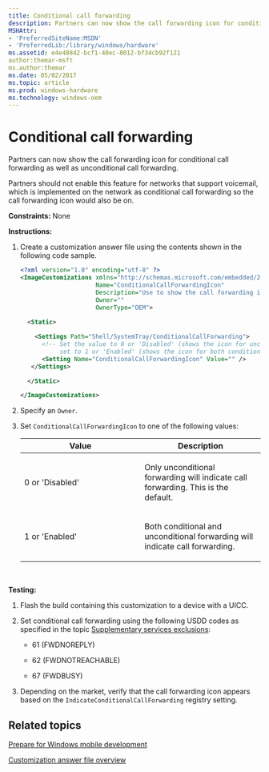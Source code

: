 ```yaml
---
title: Conditional call forwarding
description: Partners can now show the call forwarding icon for conditional call forwarding as well as unconditional call forwarding.
MSHAttr:
- 'PreferredSiteName:MSDN'
- 'PreferredLib:/library/windows/hardware'
ms.assetid: e4e48842-bcf1-40ec-8012-bf34cb92f121
author:themar-msft
ms.author:themar
ms.date: 05/02/2017
ms.topic: article
ms.prod: windows-hardware
ms.technology: windows-oem
---
```


# Conditional call forwarding


Partners can now show the call forwarding icon for conditional call forwarding as well as unconditional call forwarding.

Partners should not enable this feature for networks that support voicemail, which is implemented on the network as conditional call forwarding so the call forwarding icon would also be on.

<a href="" id="constraints---none"></a>**Constraints:** None  

<a href="" id="instructions-"></a>**Instructions:**  
1.  Create a customization answer file using the contents shown in the following code sample.

    ```XML
    <?xml version="1.0" encoding="utf-8" ?>  
    <ImageCustomizations xmlns="http://schemas.microsoft.com/embedded/2004/10/ImageUpdate"  
                         Name="ConditionalCallForwardingIcon"  
                         Description="Use to show the call forwarding icon for conditional call forwarding as well as unconditional call forwarding."  
                         Owner=""  
                         OwnerType="OEM"> 
      
      <Static>  

        <Settings Path="Shell/SystemTray/ConditionalCallForwarding">  
          <!-- Set the value to 0 or 'Disabled' (shows the icon for unconditional call forwarding only), or
               set to 1 or 'Enabled' (shows the icon for both conditional and unconditional call forwarding) -->
          <Setting Name="ConditionalCallForwardingIcon" Value="" />    
       </Settings>  

      </Static>

    </ImageCustomizations>
    ```

2.  Specify an `Owner`.

3.  Set `ConditionalCallForwardingIcon` to one of the following values:

    <table>
    <colgroup>
    <col width="50%" />
    <col width="50%" />
    </colgroup>
    <thead>
    <tr class="header">
    <th>Value</th>
    <th>Description</th>
    </tr>
    </thead>
    <tbody>
    <tr class="odd">
    <td><p>0 or 'Disabled'</p></td>
    <td><p>Only unconditional forwarding will indicate call forwarding. This is the default.</p></td>
    </tr>
    <tr class="even">
    <td><p>1 or 'Enabled'</p></td>
    <td><p>Both conditional and unconditional forwarding will indicate call forwarding.</p></td>
    </tr>
    </tbody>
    </table>

     

<a href="" id="testing-"></a>**Testing:**  
1.  Flash the build containing this customization to a device with a UICC.

2.  Set conditional call forwarding using the following USDD codes as specified in the topic [Supplementary services exclusions](supplementary-services-exclusions.md):

    -   61 (FWDNOREPLY)

    -   62 (FWDNOTREACHABLE)

    -   67 (FWDBUSY)

3.  Depending on the market, verify that the call forwarding icon appears based on the `IndicateConditionalCallForwarding` registry setting.

## Related topics

[Prepare for Windows mobile development](https://docs.microsoft.com/en-us/windows-hardware/manufacture/mobile/preparing-for-windows-mobile-development)

[Customization answer file overview](https://docs.microsoft.com/en-us/windows-hardware/customize/mobile/mcsf/customization-answer-file)
